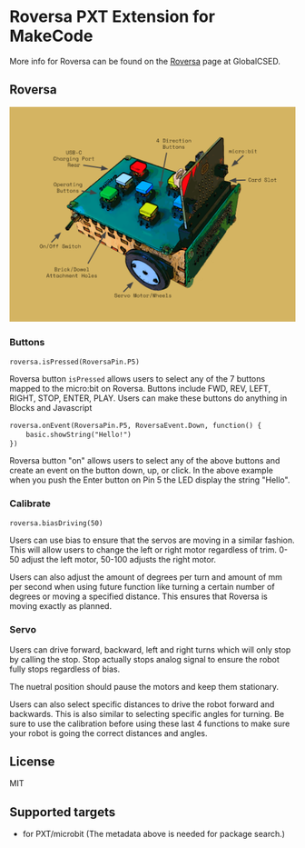 # Roversa PXT Extension for MakeCode
More info for Roversa can be found on the [Roversa](https://www.globalcsed.org/tools.html) page at GlobalCSED.

## Roversa

![roversa v2.1](https://github.com/GlobalCSEd/roversa/blob/main/RAW_PICS/roversa%20v2.2-Getting%20Started%20GuideBCKGND.png?raw=true)

### Buttons

```block
roversa.isPressed(RoversaPin.P5)
```

Roversa button `isPressed` allows users to select any of the 7 buttons mapped to the micro:bit on Roversa. Buttons include FWD, REV, LEFT, RIGHT, STOP, ENTER, PLAY. Users can make these buttons do anything in Blocks and Javascript

```block
roversa.onEvent(RoversaPin.P5, RoversaEvent.Down, function() {
    basic.showString("Hello!")
})
```

Roversa button "on" allows users to select any of the above buttons and create an event on the button down, up, or click. In the above example when you push the Enter button on Pin 5 the LED display the string "Hello".

### Calibrate

```block
roversa.biasDriving(50)
```

Users can use bias to ensure that the servos are moving in a similar fashion. This will allow users to change the left or right motor regardless of trim. 0-50 adjust the left motor, 50-100 adjusts the right motor.

Users can also adjust the amount of degrees per turn and amount of mm per second when using future function like turning a certain number of degrees or moving a specified distance. This ensures that Roversa is moving exactly as planned.

### Servo

Users can drive forward, backward, left and right turns which will only stop by calling the stop. Stop actually stops analog signal to ensure the robot fully stops regardless of bias.

The nuetral position should pause the motors and keep them stationary. 

Users can also select specific distances to drive the robot forward and backwards. This is also similar to selecting specific angles for turning. Be sure to use the calibration before using these last 4 functions to make sure your robot is going the correct distances and angles. 

## License

MIT

## Supported targets

* for PXT/microbit
(The metadata above is needed for package search.)
